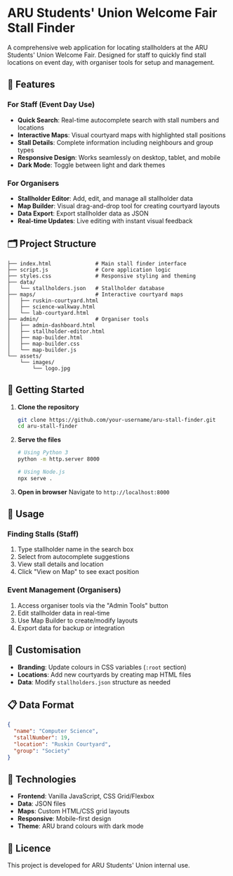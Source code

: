 # ARU Students' Union Welcome Fair Stall Finder

A comprehensive web application for locating stallholders at the ARU Students' Union Welcome Fair. Designed for staff to quickly find stall locations on event day, with organiser tools for setup and management.

## 🌟 Features

### For Staff (Event Day Use)
- **Quick Search**: Real-time autocomplete search with stall numbers and locations
- **Interactive Maps**: Visual courtyard maps with highlighted stall positions
- **Stall Details**: Complete information including neighbours and group types
- **Responsive Design**: Works seamlessly on desktop, tablet, and mobile
- **Dark Mode**: Toggle between light and dark themes

### For Organisers
- **Stallholder Editor**: Add, edit, and manage all stallholder data
- **Map Builder**: Visual drag-and-drop tool for creating courtyard layouts
- **Data Export**: Export stallholder data as JSON
- **Real-time Updates**: Live editing with instant visual feedback

## 🗂️ Project Structure

```
├── index.html              # Main stall finder interface
├── script.js               # Core application logic
├── styles.css              # Responsive styling and theming
├── data/
│   └── stallholders.json   # Stallholder database
├── maps/                   # Interactive courtyard maps
│   ├── ruskin-courtyard.html
│   ├── science-walkway.html
│   └── lab-courtyard.html
├── admin/                  # Organiser tools
│   ├── admin-dashboard.html
│   ├── stallholder-editor.html
│   ├── map-builder.html
│   ├── map-builder.css
│   └── map-builder.js
└── assets/
    └── images/
        └── logo.jpg
```

## 🚀 Getting Started

1. **Clone the repository**
   ```bash
   git clone https://github.com/your-username/aru-stall-finder.git
   cd aru-stall-finder
   ```

2. **Serve the files**
   ```bash
   # Using Python 3
   python -m http.server 8000
   
   # Using Node.js
   npx serve .
   ```

3. **Open in browser**
   Navigate to `http://localhost:8000`

## 📱 Usage

### Finding Stalls (Staff)
1. Type stallholder name in the search box
2. Select from autocomplete suggestions
3. View stall details and location
4. Click "View on Map" to see exact position

### Event Management (Organisers)
1. Access organiser tools via the "Admin Tools" button
2. Edit stallholder data in real-time
3. Use Map Builder to create/modify layouts
4. Export data for backup or integration

## 🎨 Customisation

- **Branding**: Update colours in CSS variables (`:root` section)
- **Locations**: Add new courtyards by creating map HTML files
- **Data**: Modify `stallholders.json` structure as needed

## 📋 Data Format

```json
{
  "name": "Computer Science",
  "stallNumber": 19,
  "location": "Ruskin Courtyard",
  "group": "Society"
}
```

## 🔧 Technologies

- **Frontend**: Vanilla JavaScript, CSS Grid/Flexbox
- **Data**: JSON files
- **Maps**: Custom HTML/CSS grid layouts
- **Responsive**: Mobile-first design
- **Theme**: ARU brand colours with dark mode

## 📄 Licence

This project is developed for ARU Students' Union internal use.